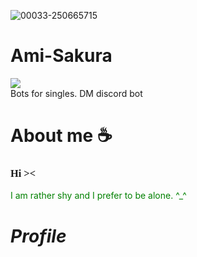 ![00033-250665715](https://github.com/zedl3all/Ami-Sakura/assets/72595491/f1bc54b4-fdd0-4ac4-904a-9d67db02281c)

# Ami-Sakura 
![](https://img.shields.io/badge/Discord-7289DA?style=for-the-badge&logo=discord&logoColor=white)<br> 
Bots for singles. DM discord bot
# About me ☕️
<h3><strong><font face = "Informal Roman"> Hi >< </strong> <br></h3></font>
<font color="green"> I am rather shy and I prefer to be alone. ^_^ </font>
<i><h1> Profile </h1></i>
